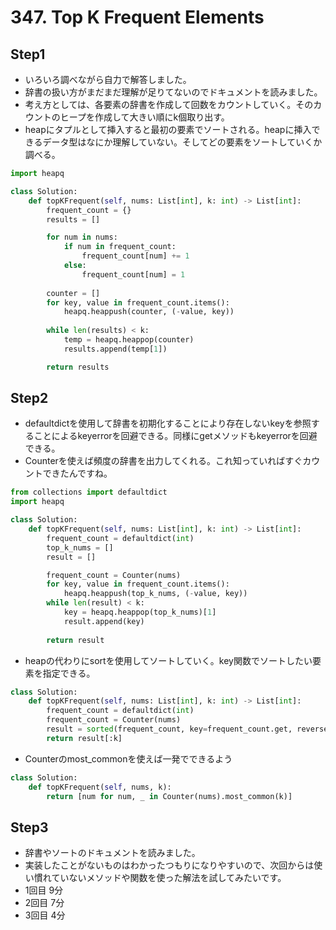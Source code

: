 # 347. Top K Frequent Elements

## Step1

- いろいろ調べながら自力で解答しました。
- 辞書の扱い方がまだまだ理解が足りてないのでドキュメントを読みました。
- 考え方としては、各要素の辞書を作成して回数をカウントしていく。そのカウントのヒープを作成して大きい順にk個取り出す。
- heapにタプルとして挿入すると最初の要素でソートされる。heapに挿入できるデータ型はなにか理解していない。そしてどの要素をソートしていくか調べる。

```python
import heapq

class Solution:
    def topKFrequent(self, nums: List[int], k: int) -> List[int]:
        frequent_count = {}
        results = []

        for num in nums:
            if num in frequent_count:
                frequent_count[num] += 1
            else:
                frequent_count[num] = 1
        
        counter = []
        for key, value in frequent_count.items():
            heapq.heappush(counter, (-value, key))
        
        while len(results) < k:
            temp = heapq.heappop(counter)
            results.append(temp[1])

        return results
```

## Step2

- defaultdictを使用して辞書を初期化することにより存在しないkeyを参照することによるkeyerrorを回避できる。同様にgetメソッドもkeyerrorを回避できる。
- Counterを使えば頻度の辞書を出力してくれる。これ知っていればすぐカウントできたんですね。

```python
from collections import defaultdict
import heapq

class Solution:
    def topKFrequent(self, nums: List[int], k: int) -> List[int]:
        frequent_count = defaultdict(int)
        top_k_nums = []
        result = []

        frequent_count = Counter(nums)        
        for key, value in frequent_count.items():
            heapq.heappush(top_k_nums, (-value, key))        
        while len(result) < k:
            key = heapq.heappop(top_k_nums)[1]
            result.append(key)
        
        return result
```

- heapの代わりにsortを使用してソートしていく。key関数でソートしたい要素を指定できる。

```python
class Solution:
    def topKFrequent(self, nums: List[int], k: int) -> List[int]:
        frequent_count = defaultdict(int)
        frequent_count = Counter(nums)
        result = sorted(frequent_count, key=frequent_count.get, reverse=True)  
        return result[:k]
```

- Counterのmost_commonを使えば一発でできるよう

```python
class Solution:
    def topKFrequent(self, nums, k):
        return [num for num, _ in Counter(nums).most_common(k)]
```

## Step3

- 辞書やソートのドキュメントを読みました。
- 実装したことがないものはわかったつもりになりやすいので、次回からは使い慣れていないメソッドや関数を使った解法を試してみたいです。
- 1回目 9分
- 2回目 7分
- 3回目 4分
